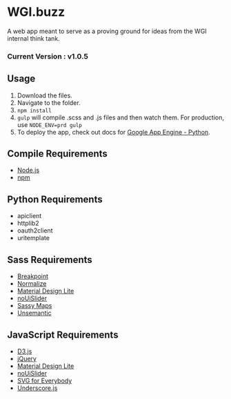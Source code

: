 # WGI.buzz

A web app meant to serve as a proving ground for ideas from the WGI internal think tank.

### Current Version : v1.0.5

## Usage
1. Download the files.
2. Navigate to the folder.
3. `npm install`
4. `gulp` will compile .scss and .js files and then watch them. For production, use `NODE_ENV=prd gulp`
5. To deploy the app, check out docs for [Google App Engine - Python](https://cloud.google.com/appengine/docs).

## Compile Requirements
- [Node.js](https://nodejs.org/)
- [npm](https://www.npmjs.com/)

## Python Requirements
- apiclient
- httplib2
- oauth2client
- uritemplate

## Sass Requirements
- [Breakpoint](http://breakpoint-sass.com/)
- [Normalize](https://necolas.github.io/normalize.css/)
- [Material Design Lite](http://www.getmdl.io/)
- [noUiSlider](http://refreshless.com/nouislider/)
- [Sassy Maps](https://github.com/at-import/Sassy-Maps)
- [Unsemantic](http://unsemantic.com/)

## JavaScript Requirements
- [D3.js](http://d3js.org/)
- [jQuery](https://jquery.com/)
- [Material Design Lite](http://www.getmdl.io/)
- [noUiSlider](http://refreshless.com/nouislider/)
- [SVG for Everybody](https://github.com/jonathantneal/svg4everybody)
- [Underscore.js](http://underscorejs.org/)
